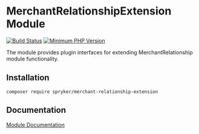 # MerchantRelationshipExtension Module
[![Build Status](https://travis-ci.org/spryker/merchant-relationship-extension.svg)](https://travis-ci.org/spryker/merchant-relationship-extension)
[![Minimum PHP Version](https://img.shields.io/badge/php-%3E%3D%207.3-8892BF.svg)](https://php.net/)

The module provides plugin interfaces for extending MerchantRelationship module functionality.

## Installation

```
composer require spryker/merchant-relationship-extension
```

## Documentation

[Module Documentation](https://academy.spryker.com/developing_with_spryker/module_guide/modules.html)
